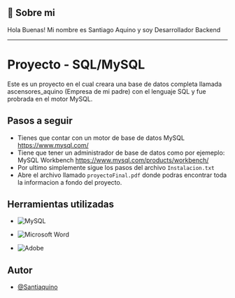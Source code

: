 ## 🚀 Sobre mi

Hola Buenas! Mi nombre es Santiago Aquino y soy Desarrollador Backend

---

# Proyecto - SQL/MySQL

Este es un proyecto en el cual creara una base de datos completa llamada ascensores_aquino (Empresa de mi padre) con el lenguaje SQL y fue probrada en el
motor MySQL.

## Pasos a seguir

- Tienes que contar con un motor de base de datos MySQL https://www.mysql.com/
- Tiene que tener un administrador de base de datos como por ejemeplo: MySQL Workbench https://www.mysql.com/products/workbench/
- Por ultimo simplemente sigue los pasos del archivo `Instalacion.txt`
- Abre el archivo llamado `proyectoFinal.pdf` donde podras encontrar toda la informacion a fondo del proyecto.

## Herramientas utilizadas

- ![MySQL](https://img.shields.io/badge/mysql-%2300f.svg?style=for-the-badge&logo=mysql&logoColor=white)

- ![Microsoft Word](https://img.shields.io/badge/Microsoft_Word-2B579A?style=for-the-badge&logo=microsoft-word&logoColor=white)

- ![Adobe](https://img.shields.io/badge/adobe-%23FF0000.svg?style=for-the-badge&logo=adobe&logoColor=white)

## Autor

- [@Santiaquino](https://github.com/Santiaquino)
